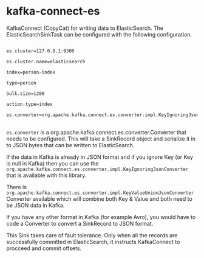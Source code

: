 # kafka-connect-es

KafkaConnect (CopyCat) for writing data to ElasticSearch. The ElasticSearchSinkTask can be configured with the following configuration.

<pre>
<code>
es.cluster=127.0.0.1:9300<br/>
es.cluster.name=elasticsearch<br/>
index=person-index<br/>
type=person<br/>
bulk.size=1200<br/>
action.type=index<br/>
es.converter=org.apache.kafka.connect.es.converter.impl.KeyIgnoringJsonConverter
</code>
</pre>

`es.converter` is a org.apache.kafka.connect.es.converter.Converter that needs to be configured. This will take a SinkRecord object and serialize it in to JSON bytes that can be written to ElasticSearch.

If the data in Kafka is already in JSON format and if you ignore Key (or Key is null in Kafka) then you can use the `org.apache.kafka.connect.es.converter.impl.KeyIgnoringJsonConverter` that is available with this library.

There is `org.apache.kafka.connect.es.converter.impl.KeyValueUnionJsonConverter` Converter available which will combine both Key & Value and both need to be JSON data in Kafka.

If you have any other format in Kafka (for example Avro), you would have to code a Converter to convert a SinkRecord to JSON format.

This Sink takes care of fault tolerance. Only when all the records are successfully committed in ElasticSearch, it instructs KafkaConnect to procceed and commit offsets.